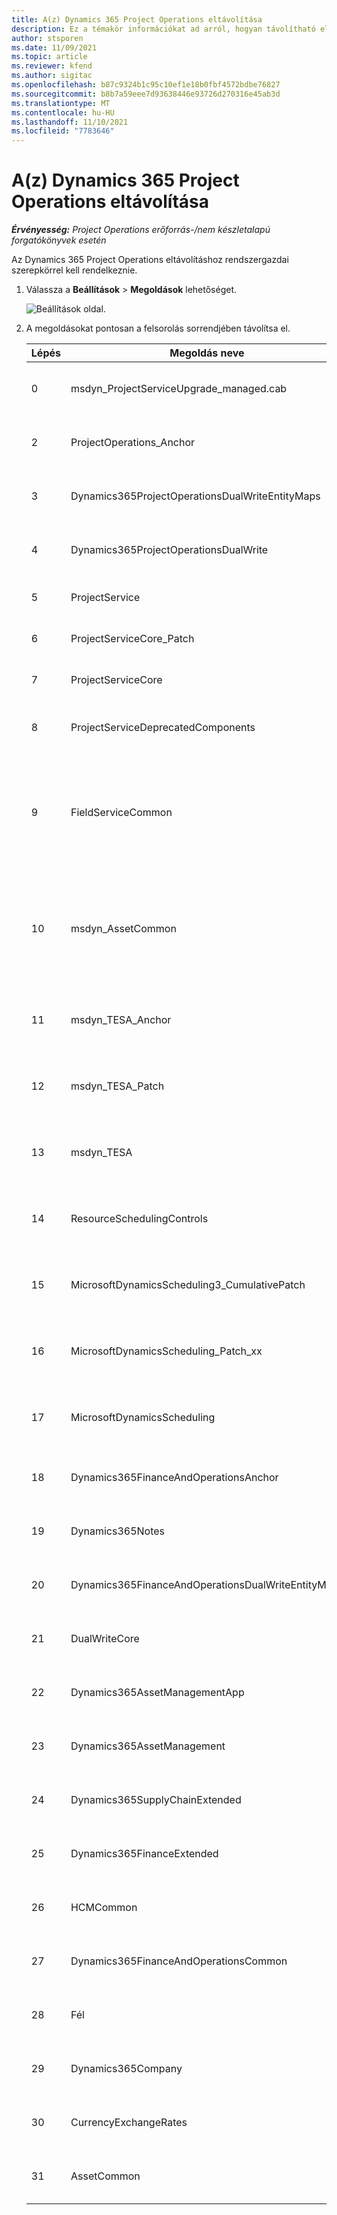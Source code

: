 ```yaml
---
title: A(z) Dynamics 365 Project Operations eltávolítása
description: Ez a témakör információkat ad arról, hogyan távolítható el a Dynamics 365 Project Operations.
author: stsporen
ms.date: 11/09/2021
ms.topic: article
ms.reviewer: kfend
ms.author: sigitac
ms.openlocfilehash: b87c9324b1c95c10ef1e18b0fbf4572bdbe76827
ms.sourcegitcommit: b8b7a59eee7d93638446e93726d270316e45ab3d
ms.translationtype: MT
ms.contentlocale: hu-HU
ms.lasthandoff: 11/10/2021
ms.locfileid: "7783646"
---
```

# <a name="uninstall-dynamics-365-project-operations"></a>A(z) Dynamics 365 Project Operations eltávolítása 

_**Érvényesség:** Project Operations erőforrás-/nem készletalapú forgatókönyvek esetén_

Az Dynamics 365 Project Operations eltávolításhoz rendszergazdai szerepkörrel kell rendelkeznie.

1. Válassza a **Beállítások** > **Megoldások** lehetőséget.

    ![Beállítások oldal.](./media/uninstall-proj-ops-solutions.png)
  
2. A megoldásokat pontosan a felsorolás sorrendjében távolítsa el. 

    | Lépés | Megoldás neve                                    | Feljegyzés                                                                                         |
    |------|----------------------------------------------------|----------------------------------------------------------------------------------------------|
    | 0 | msdyn_ProjectServiceUpgrade_managed.cab            | Ha nem található, hagyja ki ezt a megoldást.                                                            |
    | 2 | ProjectOperations_Anchor                           | Ha nem található, hagyja ki ezt a megoldást.                                                            |
    | 3 | Dynamics365ProjectOperationsDualWriteEntityMaps    | Ha nem található, hagyja ki ezt a megoldást.                                                            |
    | 4 | Dynamics365ProjectOperationsDualWrite              | Ha nem található, hagyja ki ezt a megoldást.                                                            |
    | 5 | ProjectService                                     | Nincsenek további megjegyzések.                                                                         |
    | 6 | ProjectServiceCore_Patch                           | Nincsenek további megjegyzések.                                                                         |
    | 7 | ProjectServiceCore                                 | Nincsenek további megjegyzések.                                                                         |
    | 8 | ProjectServiceDeprecatedComponents                 | Ha nem található, hagyja ki ezt a megoldást.                                                            |
    | 9 | FieldServiceCommon                                 | Szükséges a Dynamics 365 Finance vagy a Dynamics 365 Supply Chain Management kettős írásához.   |
    | 10 | msdyn_AssetCommon                                  | Szükséges a Dynamics 365 Finance vagy a Dynamics 365 Supply Chain Management kettős írásához.   |
    | 11 | msdyn_TESA_Anchor                                  | A Dynamics 365 Field Service használatához szükséges.                                                     |
    | 12 | msdyn_TESA_Patch                                   | A Dynamics 365 Field Service használatához szükséges.                                                     |
    | 13 | msdyn_TESA                                         | A Dynamics 365 Field Service használatához szükséges.                                                     |
    | 14 | ResourceSchedulingControls                         | A Dynamics 365 Field Service használatához szükséges.                                                     |
    | 15 | MicrosoftDynamicsScheduling3_CumulativePatch       | A Dynamics 365 Field Service használatához szükséges.                                                     |
    | 16 | MicrosoftDynamicsScheduling_Patch_xx               | A Dynamics 365 Field Service használatához szükséges.                                                     |
    | 17 | MicrosoftDynamicsScheduling                        | A Dynamics 365 Field Service használatához szükséges.                                                     |
    | 18 | Dynamics365FinanceAndOperationsAnchor              | Ha nem található, hagyja ki ezt a megoldást.                                                            |
    | 19 | Dynamics365Notes                                   | Ha nem található, hagyja ki ezt a megoldást.                                                            |
    | 20 | Dynamics365FinanceAndOperationsDualWriteEntityMaps | Ha nem található, hagyja ki ezt a megoldást.                                                            |
    | 21 | DualWriteCore                                      | Ha nem található, hagyja ki ezt a megoldást.                                                            |
    | 22 | Dynamics365AssetManagementApp                      | Ha nem található, hagyja ki ezt a megoldást.                                                            |
    | 23 | Dynamics365AssetManagement                         | Ha nem található, hagyja ki ezt a megoldást.                                                            |
    | 24 | Dynamics365SupplyChainExtended                     | Ha nem található, hagyja ki ezt a megoldást.                                                            |
    | 25 | Dynamics365FinanceExtended                         | Ha nem található, hagyja ki ezt a megoldást.                                                            |
    | 26 | HCMCommon                                          | Ha nem található, hagyja ki ezt a megoldást.                                                            |
    | 27 | Dynamics365FinanceAndOperationsCommon              | Ha nem található, hagyja ki ezt a megoldást.                                                            |
    | 28 | Fél                                              | Ha nem található, hagyja ki ezt a megoldást.                                                            |
    | 29 | Dynamics365Company                                 | Ha nem található, hagyja ki ezt a megoldást.                                                            |
    | 30 | CurrencyExchangeRates                              | Ha nem található, hagyja ki ezt a megoldást.                                                            |
    | 31 | AssetCommon                                        | Ha nem található, hagyja ki ezt a megoldást.                                                            |

